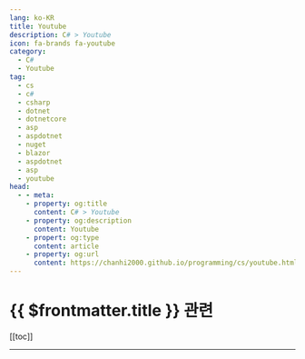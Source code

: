 ```yaml
---
lang: ko-KR
title: Youtube
description: C# > Youtube
icon: fa-brands fa-youtube
category:
  - C#
  - Youtube
tag: 
  - cs
  - c#
  - csharp
  - dotnet
  - dotnetcore
  - asp
  - aspdotnet
  - nuget
  - blazor
  - aspdotnet
  - asp
  - youtube
head: 
  - - meta:
    - property: og:title
      content: C# > Youtube
    - property: og:description
      content: Youtube
    - propert: og:type
      content: article
    - property: og:url
      content: https://chanhi2000.github.io/programming/cs/youtube.html
---
```


# {{ $frontmatter.title }} 관련

[[toc]]

---

<MyYouTubeItems jsonName="yu-FrankLiuSoftware" /><!-- Frank Liu -->
<MyYouTubeItems jsonName="yu-IAmTimCorey" /><!-- IAmTimCorey -->
<MyYouTubeItems jsonName="yu-binarythistle" /><!-- Les Jackson -->
<MyYouTubeItems jsonName="yu-nickchapsas" /><!-- Nick Chapsas -->
<MyYouTubeItems jsonName="yu-KIMTOOFLEX" /><!-- Kim Too -->
<MyYouTubeItems jsonName="yu-PetDanderTutorials" /><!-- PetDander Tutorials -->
<MyYouTubeItems jsonName="yu-RawCoding" /><!-- Raw Coding -->
<MyYouTubeItems jsonName="yu-DotNetCoreCentral" /><!-- DotNet Core Central -->
<MyYouTubeItems jsonName="yu-HassanHabib" /><!-- Hassan Habib -->
<MyYouTubeItems jsonName="yu-zoran-horvat" /><!-- Zoran Horvat -->
<MyYouTubeItems jsonName="yu-RJCodeAdvanceEN" /><!-- RJ Code Advance EN -->
<MyYouTubeItems jsonName="yu-juliocasal" /><!-- Julio Casal -->
<MyYouTubeItems jsonName="yu-DotNetHow" /><!-- Ervis Trupja -->
<MyYouTubeItems jsonName="yu-shanselman" /><!-- Scott Hanselman -->
<MyYouTubeItems jsonName="yu-gergoooooooooooooooo" /><!-- Greg Kalapos -->
<MyYouTubeItems jsonName="yu-PatrickGod" /><!-- Patrick God -->
<MyYouTubeItems jsonName="yu-MidwareCloud" /><!-- Midware Cloud -->
<MyYouTubeItems jsonName="yu--559" /><!-- 언제나 휴일- 프로그래머 -->
<MyYouTubeItems jsonName="yu-CodeWithSteve" /><!-- Code With Steve -->
<MyYouTubeItems jsonName="yu-DotVVM" /><!-- DotVVM -->
<MyYouTubeItems jsonName="yu-foxlearn" /><!-- Fox Learn -->
<MyYouTubeItems jsonName="yu-IntentArchitect" /><!-- Intent Architect -->
<MyYouTubeItems jsonName="yu-Csharp-video-tutorialsBlogspot" /><!-- kudvenkat -->
<MyYouTubeItems jsonName="yu-CUiAcademy" /><!-- C# Ui Academy -->    
<MyYouTubeItems jsonName="yu-dnfvideo" /><!-- .NET Interview Preparation videos -->
<MyYouTubeItems jsonName="yu-AngelSix" /><!-- AngelSix -->
<MyYouTubeItems jsonName="yu-CuriousDrive" /><!-- Curious Drive -->
<MyYouTubeItems jsonName="yu-SameerSaini" /><!-- Sameer Saini -->
<MyYouTubeItems jsonName="yu-alexthecodewolf" /><!-- The Code Wolf -->
<MyYouTubeItems jsonName="yu-DotNetMastery" /><!-- DotNetMastery -->
<MyYouTubeItems jsonName="yu-MyCodeSpace1" /><!-- MyCodeSpace -->
<MyYouTubeItems jsonName="yu-prof.r4q52" /><!-- Prof. Roque Gimenez -->
<MyYouTubeItems jsonName="yu-CoderFoundry" /><!-- Coder Foundry -->
<MyYouTubeItems jsonName="yu-GavinLon" /><!-- Gavin Lon -->
<MyYouTubeItems jsonName="yu-codeganesh" /><!-- CodeGanesh -->
<MyYouTubeItems jsonName="yu-kaburi-coder" /><!-- 까불이코더 -->
<MyYouTubeItems jsonName="yu-gui.ferreira" /><!-- Gui Ferreira -->
<MyYouTubeItems jsonName="yu-dotnet" /><!-- dotnet -->
<MyYouTubeItems jsonName="yu-MilanJovanovicTech" /><!-- Milan Jovanović -->
<MyYouTubeItems jsonName="yu-hamsterbyte" /><!-- hamsterbyte -->
<MyYouTubeItems jsonName="yu-oursfarm" /><!-- 아워즈팜X나우캠퍼스 -->
<MyYouTubeItems jsonName="yu-JavaCampus" /><!-- JavaCampus -->
<MyYouTubeItems jsonName="yu-SingletonSean" /><!-- SingletonSean -->
<MyYouTubeItems jsonName="yu-tomweiland" /><!-- Tom Weiland -->
<MyYouTubeItems jsonName="yu-EduardoRosasOsorno" /><!-- Eduardo Rosas -->
<MyYouTubeItems jsonName="yu-SSWTV" /><!-- SSW TV | Videos for developers, by developers -->
<MyYouTubeItems jsonName="yu-mouredev" /><!-- MoureDev by Brais Moure -->
<MyYouTubeItems jsonName="yu-DJOamen" /><!-- DJOamen -->
<MyYouTubeItems jsonName="yu-hunterfreeman3496" /><!-- Hunter Freeman -->
<MyYouTubeItems jsonName="yu-AzurenaPratica" /><!-- Azure na Prática -->
<MyYouTubeItems jsonName="yu-amantinband" /><!-- Amichai Mantinband -->
<MyYouTubeItems jsonName="yu-codebinx" /><!-- CodebinX -->
<MyYouTubeItems jsonName="yu-jamesnet214" /><!-- jamesnet -->
<MyYouTubeItems jsonName="yu-Unclassical" /><!-- Unclassical -->
<MyYouTubeItems jsonName="yu-nickproudprogrammer" /><!-- Nick Proud -->
<MyYouTubeItems jsonName="yu-rameshkudikala83" /><!-- RKTestingTools -->
<MyYouTubeItems jsonName="yu-LearnWithHuw" /><!-- Learn With Huw -->
<MyYouTubeItems jsonName="yu-CodeBeauty" /><!-- CodeBeauty -->
<MyYouTubeItems jsonName="yu-Bogdan_Stashchuk" /><!-- Bogdan Stashchuk -->
<MyYouTubeItems jsonName="yu-learncloudnative" /><!-- Peter Jausovec -->
<MyYouTubeItems jsonName="yu-vasiliioleinic" /><!-- Vasilii Oleinic -->
<MyYouTubeItems jsonName="yu-JamesMontemagno" /><!-- James Montemagno -->
<MyYouTubeItems jsonName="yu-WhizdomTrainings01" /><!-- Ashish Thakur -->
<MyYouTubeItems jsonName="yu-CodeforDesign" /><!-- Code for Design / NJ Channel -->
<MyYouTubeItems jsonName="yu-SatyaAchmad" /><!-- Satya Achmad -->
<MyYouTubeItems jsonName="yu-BoostMyTool" /><!-- BoostMyTool -->
<MyYouTubeItems jsonName="yu-Code_It_All" /><!-- Code It All -->
<MyYouTubeItems jsonName="yu-CodingwithAJT" /><!-- Coding with AJT -->
<MyYouTubeItems jsonName="yu-prof.r4q52" /><!-- Prof. Roque Gimenez -->
<MyYouTubeItems jsonName="yu-xenoint" /><!-- 이동준 -->

<TagLinks />
